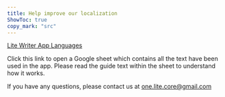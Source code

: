 ```yaml
---
title: Help improve our localization
ShowToc: true
copy_mark: "src"
---
```


 [Lite Writer App Languages](https://docs.google.com/spreadsheets/d/1zKR2g9ouGUxMY-k6v2U0_w8dzVAZb2hWTF42-fi2ZP8/edit#gid=2145029998)

Click this link to open a Google sheet which contains all the text have been used in the app. Please read the guide text within the sheet to understand how it works.

If you have any questions, please contact us at one.lite.core@gmail.com